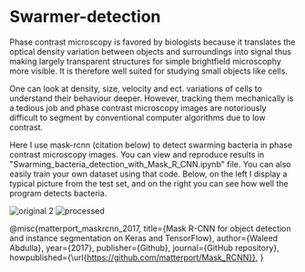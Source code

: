 # Swarmer-detection

Phase contrast microscopy is favored by biologists because it translates the optical density variation between objects and surroundings into signal thus making largely transparent structures for simple brightfield microscophy more visible. It is therefore well suited for studying small objects like cells.

One can look at density, size, velocity and ect. variations of cells to understand their behaviour deeper. However, tracking them mechanically is a tedious job and phase contrast microscopy images are notoriously difficult to segment by conventional computer algorithms due to low contrast. 

Here I use mask-rcnn (citation below) to detect swarming bacteria in phase contrast microscopy images. You can view and reproduce results in "Swarming_bacteria_detection_with_Mask_R_CNN.ipynb" file. You can also easily train your own dataset using that code. Below, on the left I display a typical picture from the test set, and on the right you can see how well the program detects bacteria.

![original 2](https://user-images.githubusercontent.com/7634351/126841539-c1543095-f73c-4d86-8a40-7d437e1930ce.png)
![processed](https://user-images.githubusercontent.com/7634351/126841649-80b0ec27-78c2-4525-8e2e-dc4f0305b79f.png)


@misc{matterport_maskrcnn_2017,
  title={Mask R-CNN for object detection and instance segmentation on Keras and TensorFlow},
  author={Waleed Abdulla},
  year={2017},
  publisher={Github},
  journal={GitHub repository},
  howpublished={\url{https://github.com/matterport/Mask_RCNN}},
}
